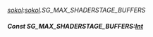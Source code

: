 _[sokol](../../modules/sokol/sokol-module.md):[sokol](../../modules/sokol/sokol-module.md).SG\_MAX\_SHADERSTAGE\_BUFFERS_
##### Const SG\_MAX\_SHADERSTAGE\_BUFFERS:[Int](../../modules/wonkey/wonkey-types-int.md)
